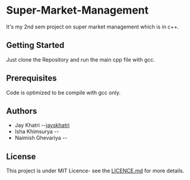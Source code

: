 # Super-Market-Management
It's my 2nd sem project on super market management which is in c++.

## Getting Started
Just clone the Repository and run the main cpp file with gcc.

## Prerequisites
Code is optimized to be compile with gcc only.

## Authors
- Jay Khatri --[jayskhatri](https://github.com/jayskhatri)
- Isha Khimsurya --
- Naimish Ghevariya --

## License
This project is under MIT Licence- see the [LICENCE.md](https://github.com/jayskhatri/Super-Market-Management/blob/master/LICENSE) for more details.

